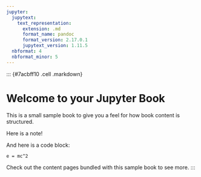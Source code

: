```yaml
---
jupyter:
  jupytext:
    text_representation:
      extension: .md
      format_name: pandoc
      format_version: 2.17.0.1
      jupytext_version: 1.11.5
  nbformat: 4
  nbformat_minor: 5
---
```


::: {#7acbff10 .cell .markdown}
# Welcome to your Jupyter Book

This is a small sample book to give you a feel for how book content is
structured.

Here is a note!

And here is a code block:

    e = mc^2

Check out the content pages bundled with this sample book to see more.
:::